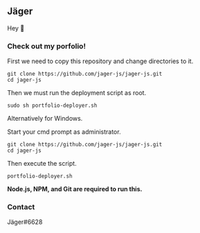 ## Jäger

Hey :wave:

### Check out my porfolio!

First we need to copy this repository and change directories to it.

```
git clone https://github.com/jager-js/jager-js.git 
cd jager-js
```

Then we must run the deployment script as root.

```
sudo sh portfolio-deployer.sh
```

Alternatively for Windows.

Start your cmd prompt as administrator.

```
git clone https://github.com/jager-js/jager-js.git 
cd jager-js
```

Then execute the script.

```
portfolio-deployer.sh
```
**Node.js, NPM, and Git are required to run this.**

### Contact

Jäger#6628
